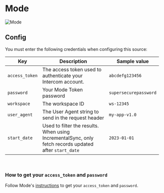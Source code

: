 # Mode

![Mode](https://ta-relay-public-files-prod.s3.us-east-2.amazonaws.com/icp/product_images/163aa82596261bf2ce6b6d88e9b68a4f.png)

## Config

You must enter the following credentials when configuring this source:

| Key | Description | Sample value
| --- | --- | --- |
| `access_token` | The access token used to authenticate your Intercom account. | `abcdefg123456` |
| `password` | Your Mode Token password | `supersecurepassword` |
| `workspace` | The workspace ID | `ws-12345` |
| `user_agent` | The User Agent string to send in the request header | `my-app-v1.0`|
| `start_date` | Used to filter the results. When using IncrementalSync, only fetch records updated after `start_date` | `2023-01-01` |

<br />

### How to get your `access_token` and `password`

Follow Mode's [instructions](https://mode.com/developer/api-reference/authentication/) to get your `access_token` and `password`.
